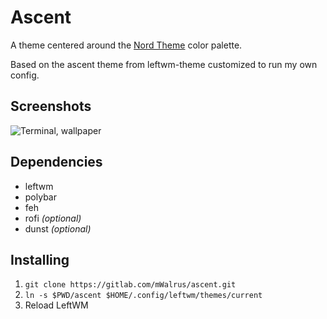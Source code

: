 # Ascent

A theme centered around the [Nord Theme](https://nordtheme.com) color palette.

Based on the ascent theme from leftwm-theme customized to run my own config.

## Screenshots

![Terminal, wallpaper](https://i.imgur.com/9rY58GT.png)

## Dependencies

- leftwm
- polybar
- feh
- rofi _(optional)_
- dunst _(optional)_

## Installing

1. `git clone https://gitlab.com/mWalrus/ascent.git`
2. `ln -s $PWD/ascent $HOME/.config/leftwm/themes/current`
3. Reload LeftWM
